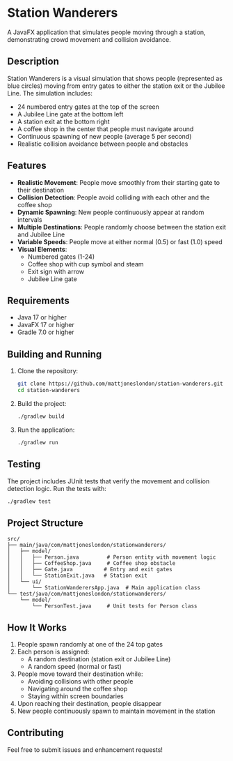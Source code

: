 # Station Wanderers

A JavaFX application that simulates people moving through a station, demonstrating crowd movement and collision avoidance.

## Description

Station Wanderers is a visual simulation that shows people (represented as blue circles) moving from entry gates to either the station exit or the Jubilee Line. The simulation includes:

- 24 numbered entry gates at the top of the screen
- A Jubilee Line gate at the bottom left
- A station exit at the bottom right
- A coffee shop in the center that people must navigate around
- Continuous spawning of new people (average 5 per second)
- Realistic collision avoidance between people and obstacles

## Features

- **Realistic Movement**: People move smoothly from their starting gate to their destination
- **Collision Detection**: People avoid colliding with each other and the coffee shop
- **Dynamic Spawning**: New people continuously appear at random intervals
- **Multiple Destinations**: People randomly choose between the station exit and Jubilee Line
- **Variable Speeds**: People move at either normal (0.5) or fast (1.0) speed
- **Visual Elements**:
  - Numbered gates (1-24)
  - Coffee shop with cup symbol and steam
  - Exit sign with arrow
  - Jubilee Line gate

## Requirements

- Java 17 or higher
- JavaFX 17 or higher
- Gradle 7.0 or higher

## Building and Running

1. Clone the repository:
   ```bash
   git clone https://github.com/mattjoneslondon/station-wanderers.git
   cd station-wanderers
   ```

2. Build the project:
   ```bash
   ./gradlew build
   ```

3. Run the application:
   ```bash
   ./gradlew run
   ```

## Testing

The project includes JUnit tests that verify the movement and collision detection logic. Run the tests with:

```bash
./gradlew test
```

## Project Structure

```
src/
├── main/java/com/mattjoneslondon/stationwanderers/
│   ├── model/
│   │   ├── Person.java         # Person entity with movement logic
│   │   ├── CoffeeShop.java     # Coffee shop obstacle
│   │   ├── Gate.java          # Entry and exit gates
│   │   └── StationExit.java   # Station exit
│   └── ui/
│       └── StationWanderersApp.java  # Main application class
└── test/java/com/mattjoneslondon/stationwanderers/
    └── model/
        └── PersonTest.java     # Unit tests for Person class
```

## How It Works

1. People spawn randomly at one of the 24 top gates
2. Each person is assigned:
   - A random destination (station exit or Jubilee Line)
   - A random speed (normal or fast)
3. People move toward their destination while:
   - Avoiding collisions with other people
   - Navigating around the coffee shop
   - Staying within screen boundaries
4. Upon reaching their destination, people disappear
5. New people continuously spawn to maintain movement in the station

## Contributing

Feel free to submit issues and enhancement requests! 